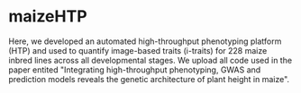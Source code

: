 # maizeHTP
Here, we developed an automated high-throughput phenotyping platform (HTP) and used to quantify 
image-based traits (i-traits) for 228 maize inbred lines across all developmental stages.
We upload all code used in the paper entited "Integrating high-throughput phenotyping, GWAS and
prediction models reveals the genetic architecture of plant height in maize".
